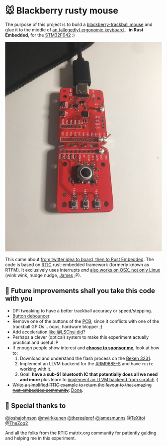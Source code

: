 # :mouse: Blackberry rusty mouse

The purpose of this project is to build a [blackberry-trackball mouse][bb_trackball] and glue it to the middle of [an (allegedly) ergonomic keyboard][microsoft_natural_keyboard_4000]... **in Rust Embedded**, for the [STM32F042][stm32f042] :)

![dev_board](img/dev_board.jpg)

This came about [from twitter idea to board, then to Rust Embedded](https://twitter.com/braincode/status/1275406584714104833). The code is based on [RTIC][rtic] rust-embedded framework (formerly known as RTFM). It exclusively uses interrupts *and* [also works on OSX, not only Linux][osx_not_working] (wink wink, nudge nudge, [James][jamesmunns] ;P).

## :rocket: Future improvements shall you take this code with you

* DPI tweaking to have a better trackball accuracy or speed/stepping.
* [Button debouncer][debouncer].
* Remove one of the buttons of the <acronym title="Printed Circuit Board">PCB</acronym>, since it conflicts with one of the trackball GPIOs... oops, hardware blopper ;)
* Add acceleration [like @LSChyi did][add_accel]?
* Perhaps a clever (optical) system to make this experiment actually practical and useful :P
* If enough people show interest and [**choose to sponsor me**][gh_sponsor_1], look at how to:
	1. Download and understand the flash process on the [Beken 3231][beken3231].
	2. Implement an LLVM backend for the [ARM968E-S][ARM968E-S] and have `rustc` working with it.
	3. Goal: **have a sub-$1 bluetooth IC that potentially does all we need and more** plus learn to [implement an LLVM backend from scratch][llvm_cpu0] :)  
* ~~[Write a simplified RTIC example to return the favour to that amazing rust-embedded community][rtic_hid_example]~~: [Done][rtic_pr].

## :clap: Special thanks to

[@joshajohnson][joshajohnson]
[@mvirkkunen][lumpio]
[@therealprof][therealprof]
[@jamesmunns][jamesmunns]
[@TeXitoi][texitoi]
[@TheZoq2][thezoq2]

And all the folks from the RTIC matrix.org community for patiently guiding and helping me in this experiment.

[bb_trackball]: https://os.mbed.com/users/AdamGreen/notebook/blackberrytrackballmouse/
[joshajohnson]: https://github.com/joshajohnson
[lumpio]: https://github.com/mvirkkunen/
[therealprof]: https://github.com/therealprof/
[rtic]: https://rtic.rs/
[jamesmunns]: https://github.com/jamesmunns
[osx_not_working]: https://github.com/jamesmunns/OtterPill-rs/commit/8e68fbd5bb1161d8131a99d98c90c3e949f49ec1
[rtic_hid_example]: https://github.com/rtic-rs/rtic-examples/issues/10#issuecomment-677464683
[add_accel]: https://github.com/LSChyi/blackberry-mini-trackball
[debouncer]: https://crates.io/crates/unflappable
[microsoft_natural_keyboard_4000]: https://www.microsoft.com/accessories/en-us/products/keyboards/natural-ergonomic-keyboard-4000/b2m-00012
[stm32f042]: https://www.st.com/en/microcontrollers-microprocessors/stm32f0-series.html
[rtic_pr]: https://github.com/rtic-rs/rtic-examples/pull/12
[gh_sponsor_1]: https://github.com/login?return_to=%2Fsponsors%2Fbrainstorm%2Fsponsorships%3Ftier_id%3D27561
[mitxela]: https://mitxela.com/forum/topic/beken-bk3231
[ARM968E-S]: https://static.docs.arm.com/ddi0311/d/DDI0311.pdf
[beken3231]: https://pdfhost.io/v/3r1I3HggE_BK3231_Bluetooth_HID_SoCpdf.pdf
[llvm_cpu0]: http://jonathan2251.github.io/lbd/TutorialLLVMBackendCpu0.pdf
[texitoi]: https://github.com/TeXitoi
[thezoq2]: https://gitlab.com/TheZoq2/hotas
